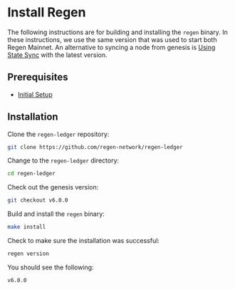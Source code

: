 # Install Regen

The following instructions are for building and installing the `regen` binary. In these instructions, we use the same version that was used to start both Regen Mainnet. An alternative to syncing a node from genesis is [Using State Sync](using-state-sync.md) with the latest version.

## Prerequisites

- [Initial Setup](README)

## Installation

Clone the `regen-ledger` repository:

```bash
git clone https://github.com/regen-network/regen-ledger
```

Change to the `regen-ledger` directory:

```bash
cd regen-ledger
```

Check out the genesis version:

```bash
git checkout v6.0.0
```

Build and install the `regen` binary:


```bash
make install
```

Check to make sure the installation was successful:

```bash
regen version
```

You should see the following:

```bash
v6.0.0
```